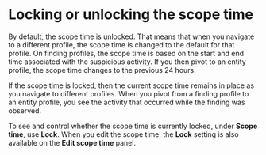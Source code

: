 # Locking or unlocking the scope time<a name="scope-time-lock-unlock"></a>

By default, the scope time is unlocked\. That means that when you navigate to a different profile, the scope time is changed to the default for that profile\. On finding profiles, the scope time is based on the start and end time associated with the suspicious activity\. If you then pivot to an entity profile, the scope time changes to the previous 24 hours\.

If the scope time is locked, then the current scope time remains in place as you navigate to different profiles\. When you pivot from a finding profile to an entity profile, you see the activity that occurred while the finding was observed\.

To see and control whether the scope time is currently locked, under **Scope time**, use **Lock**\. When you edit the scope time, the **Lock** setting is also available on the **Edit scope time** panel\.